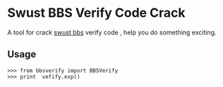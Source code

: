 Swust BBS Verify Code Crack
====================================
A tool for crack [swust bbs](http://bbs.swust.edu.cn/) verify code , help you do something exciting.

Usage
----------------------------------

    >>> from bbsverify import BBSVerify
    >>> print  vefify.exp()
    

